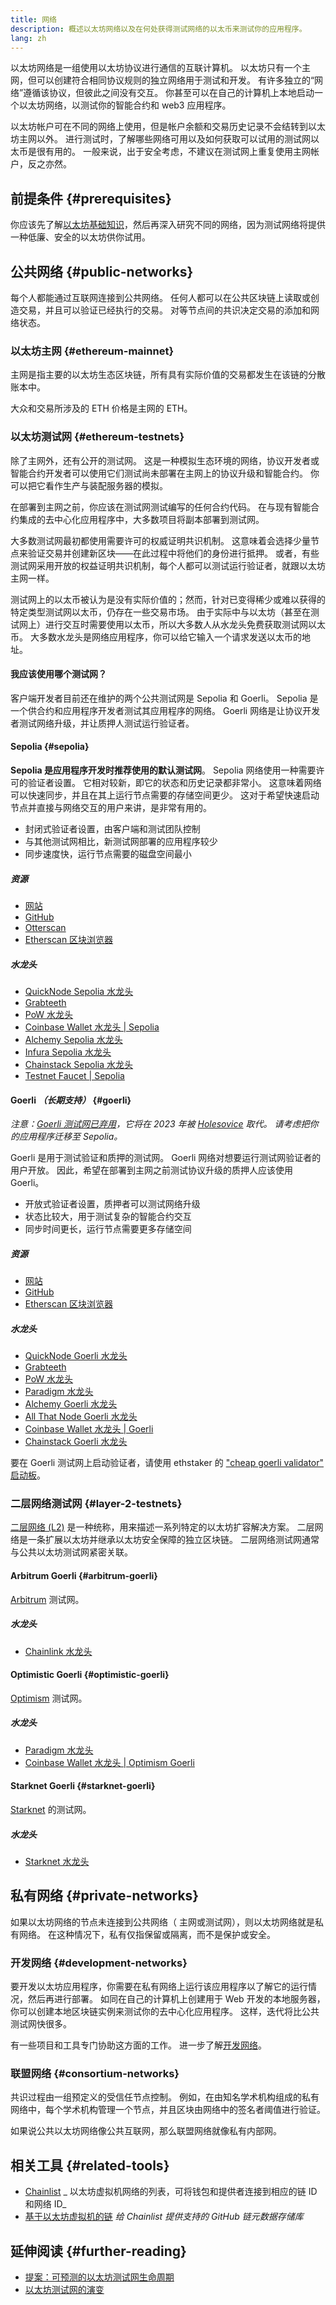 ```yaml
---
title: 网络
description: 概述以太坊网络以及在何处获得测试网络的以太币来测试你的应用程序。
lang: zh
---
```


以太坊网络是一组使用以太坊协议进行通信的互联计算机。 以太坊只有一个主网，但可以创建符合相同协议规则的独立网络用于测试和开发。 有许多独立的“网络”遵循该协议，但彼此之间没有交互。 你甚至可以在自己的计算机上本地启动一个以太坊网络，以测试你的智能合约和 web3 应用程序。

以太坊帐户可在不同的网络上使用，但是帐户余额和交易历史记录不会结转到以太坊主网以外。 进行测试时，了解哪些网络可用以及如何获取可以试用的测试网以太币是很有用的。 一般来说，出于安全考虑，不建议在测试网上重复使用主网帐户，反之亦然。

## 前提条件 {#prerequisites}

你应该先了解[以太坊基础知识](/developers/docs/intro-to-ethereum/)，然后再深入研究不同的网络，因为测试网络将提供一种低廉、安全的以太坊供你试用。

## 公共网络 {#public-networks}

每个人都能通过互联网连接到公共网络。 任何人都可以在公共区块链上读取或创造交易，并且可以验证已经执行的交易。 对等节点间的共识决定交易的添加和网络状态。

### 以太坊主网 {#ethereum-mainnet}

主网是指主要的以太坊生态区块链，所有具有实际价值的交易都发生在该链的分散账本中。

大众和交易所涉及的 ETH 价格是主网的 ETH。

### 以太坊测试网 {#ethereum-testnets}

除了主网外，还有公开的测试网。 这是一种模拟生态环境的网络，协议开发者或智能合约开发者可以使用它们测试尚未部署在主网上的协议升级和智能合约。 你可以把它看作生产与装配服务器的模拟。

在部署到主网之前，你应该在测试网测试编写的任何合约代码。 在与现有智能合约集成的去中心化应用程序中，大多数项目将副本部署到测试网。

大多数测试网最初都使用需要许可的权威证明共识机制。 这意味着会选择少量节点来验证交易并创建新区块——在此过程中将他们的身份进行抵押。 或者，有些测试网采用开放的权益证明共识机制，每个人都可以测试运行验证者，就跟以太坊主网一样。

测试网上的以太币被认为是没有实际价值的；然而，针对已变得稀少或难以获得的特定类型测试网以太币，仍存在一些交易市场。 由于实际中与以太坊（甚至在测试网上）进行交互时需要使用以太币，所以大多数人从水龙头免费获取测试网以太币。 大多数水龙头是网络应用程序，你可以给它输入一个请求发送以太币的地址。

#### 我应该使用哪个测试网？

客户端开发者目前还在维护的两个公共测试网是 Sepolia 和 Goerli。 Sepolia 是一个供合约和应用程序开发者测试其应用程序的网络。 Goerli 网络是让协议开发者测试网络升级，并让质押人测试运行验证者。

#### Sepolia {#sepolia}

**Sepolia 是应用程序开发时推荐使用的默认测试网**。 Sepolia 网络使用一种需要许可的验证者设置。 它相对较新，即它的状态和历史记录都非常小。 这意味着网络可以快速同步，并且在其上运行节点需要的存储空间更少。 这对于希望快速启动节点并直接与网络交互的用户来讲，是非常有用的。

- 封闭式验证者设置，由客户端和测试团队控制
- 与其他测试网相比，新测试网部署的应用程序较少
- 同步速度快，运行节点需要的磁盘空间最小

##### 资源

- [网站](https://sepolia.dev/)
- [GitHub](https://github.com/eth-clients/sepolia)
- [Otterscan](https://sepolia.otterscan.io/)
- [Etherscan 区块浏览器](https://sepolia.etherscan.io)

##### 水龙头

- [QuickNode Sepolia 水龙头](https://faucet.quicknode.com/drip)
- [Grabteeth](https://grabteeth.xyz/)
- [PoW 水龙头](https://sepolia-faucet.pk910.de/)
- [Coinbase Wallet 水龙头 | Sepolia](https://coinbase.com/faucets/ethereum-sepolia-faucet)
- [Alchemy Sepolia 水龙头](https://sepoliafaucet.com/)
- [Infura Sepolia 水龙头](https://www.infura.io/faucet)
- [Chainstack Sepolia 水龙头](https://faucet.chainstack.com/sepolia-faucet)
- [Testnet Faucet | Sepolia](https://testnet-faucet.com/sepolia/)

#### Goerli _（长期支持）_ {#goerli}

_注意：[Goerli 测试网已弃用](https://ethereum-magicians.org/t/proposal-predictable-ethereum-testnet-lifecycle/11575/17)，它将在 2023 年被 [Holesovice](https://github.com/eth-clients/holesovice) 取代。 请考虑把你的应用程序迁移至 Sepolia。_

Goerli 是用于测试验证和质押的测试网。 Goerli 网络对想要运行测试网验证者的用户开放。 因此，希望在部署到主网之前测试协议升级的质押人应该使用 Goerli。

- 开放式验证者设置，质押者可以测试网络升级
- 状态比较大，用于测试复杂的智能合约交互
- 同步时间更长，运行节点需要更多存储空间

##### 资源

- [网站](https://goerli.net/)
- [GitHub](https://github.com/eth-clients/goerli)
- [Etherscan 区块浏览器](https://goerli.etherscan.io)

##### 水龙头

- [QuickNode Goerli 水龙头](https://faucet.quicknode.com/drip)
- [Grabteeth](https://grabteeth.xyz/)
- [PoW 水龙头](https://goerli-faucet.pk910.de/)
- [Paradigm 水龙头](https://faucet.paradigm.xyz/)
- [Alchemy Goerli 水龙头](https://goerlifaucet.com/)
- [All That Node Goerli 水龙头](https://www.allthatnode.com/faucet/ethereum.dsrv)
- [Coinbase Wallet 水龙头 | Goerli](https://coinbase.com/faucets/ethereum-goerli-faucet)
- [Chainstack Goerli 水龙头](https://faucet.chainstack.com/goerli-faucet)

要在 Goerli 测试网上启动验证者，请使用 ethstaker 的 ["cheap goerli validator" 启动板](https://goerli.launchpad.ethstaker.cc/en/)。

### 二层网络测试网 {#layer-2-testnets}

[二层网络 (L2)](/layer-2/) 是一种统称，用来描述一系列特定的以太坊扩容解决方案。 二层网络是一条扩展以太坊并继承以太坊安全保障的独立区块链。 二层网络测试网通常与公共以太坊测试网紧密关联。

#### Arbitrum Goerli {#arbitrum-goerli}

[Arbitrum](https://arbitrum.io/) 测试网。

##### 水龙头

- [Chainlink 水龙头](https://faucets.chain.link/)

#### Optimistic Goerli {#optimistic-goerli}

[Optimism](https://www.optimism.io/) 测试网。

##### 水龙头

- [Paradigm 水龙头](https://faucet.paradigm.xyz/)
- [Coinbase Wallet 水龙头 | Optimism Goerli](https://coinbase.com/faucets/optimism-goerli-faucet)

#### Starknet Goerli {#starknet-goerli}

[Starknet](https://www.starknet.io) 的测试网。

##### 水龙头

- [Starknet 水龙头](https://faucet.goerli.starknet.io)

## 私有网络 {#private-networks}

如果以太坊网络的节点未连接到公共网络（ 主网或测试网），则以太坊网络就是私有网络。 在这种情况下，私有仅指保留或隔离，而不是保护或安全。

### 开发网络 {#development-networks}

要开发以太坊应用程序，你需要在私有网络上运行该应用程序以了解它的运行情况，然后再进行部署。 如同在自己的计算机上创建用于 Web 开发的本地服务器，你可以创建本地区块链实例来测试你的去中心化应用程序。 这样，迭代将比公共测试网快很多。

有一些项目和工具专门协助这方面的工作。 进一步了解[开发网络](/developers/docs/development-networks/)。

### 联盟网络 {#consortium-networks}

共识过程由一组预定义的受信任节点控制。 例如，在由知名学术机构组成的私有网络中，每个学术机构管理一个节点，并且区块由网络中的签名者阈值进行验证。

如果说公共以太坊网络像公共互联网，那么联盟网络就像私有内部网。

## 相关工具 {#related-tools}

- [Chainlist](https://chainlist.org/) _ 以太坊虚拟机网络的列表，可将钱包和提供者连接到相应的链 ID 和网络 ID_
- [基于以太坊虚拟机的链](https://github.com/ethereum-lists/chains) _给 Chainlist 提供支持的 GitHub 链元数据存储库_

## 延伸阅读 {#further-reading}

- [提案：可预测的以太坊测试网生命周期](https://ethereum-magicians.org/t/proposal-predictable-ethereum-testnet-lifecycle/11575/17)
- [以太坊测试网的演变](https://etherworld.co/2022/08/19/the-evolution-of-ethereum-testnet/)
